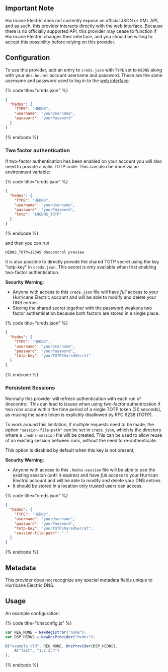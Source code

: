 ## Important Note
Hurricane Electric does not currently expose an official JSON or XML API, and as such, this provider interacts directly
with the web interface. Because there is no officially supported API, this provider may cease to function if Hurricane
Electric changes their interface, and you should be willing to accept this possibility before relying on this provider.

## Configuration

To use this provider, add an entry to `creds.json` with `TYPE` set to `HEDNS`
along with
your `dns.he.net` account username and password. These are the same username
and password used to log in to the [web interface](https://dns.he.net).

{% code title="creds.json" %}
```json
{
  "hedns": {
    "TYPE": "HEDNS",
    "username": "yourUsername",
    "password": "yourPassword"
  }
}
```
{% endcode %}

### Two factor authentication

If two-factor authentication has been enabled on your account you will also need to provide a valid TOTP code.
This can also be done via an environment variable:

{% code title="creds.json" %}
```json
{
  "hedns": {
    "TYPE": "HEDNS",
    "username": "yourUsername",
    "password": "yourPassword",
    "totp": "$HEDNS_TOTP"
  }
}
```
{% endcode %}

and then you can run

```shell
HEDNS_TOTP=12345 dnscontrol preview
```

It is also possible to directly provide the shared TOTP secret using the key "totp-key" in `creds.json`. This secret is
only available when first enabling two-factor authentication.

**Security Warning**:
* Anyone with access to this `creds.json` file will have *full* access to your Hurricane Electric account and will be
  able to modify and delete your DNS entries
* Storing the shared secret together with the password weakens two factor authentication because both factors are stored
  in a single place.

{% code title="creds.json" %}
```json
{
  "hedns": {
    "TYPE": "HEDNS",
    "username": "yourUsername",
    "password": "yourPassword",
    "totp-key": "yourTOTPSharedSecret"
  }
}
```
{% endcode %}

### Persistent Sessions

Normally this provider will refresh authentication with each run of dnscontrol. This can lead to issues when using
two-factor authentication if two runs occur within the time period of a single TOTP token (30 seconds), as reusing the
same token is explicitly disallowed by RFC 6238 (TOTP).

To work around this limitation, if multiple requests need to be made, the option `"session-file-path"` can be set in
`creds.json`, which is the directory where a `.hedns-session` file will be created. This can be used to allow reuse of an
existing session between runs, without the need to re-authenticate.

This option is disabled by default when this key is not present,

**Security Warning**:
* Anyone with access to this `.hedns-session` file will be able to use the existing session (until it expires) and have
  *full* access to your Hurrican Electric account and will be able to modify and delete your DNS entries.
* It should be stored in a location only trusted users can access.

{% code title="creds.json" %}
```json
{
  "hedns": {
    "TYPE": "HEDNS",
    "username": "yourUsername",
    "password": "yourPassword",
    "totp-key": "yourTOTPSharedSecret",
    "session-file-path": "."
  }
}
```
{% endcode %}

## Metadata
This provider does not recognize any special metadata fields unique to Hurricane Electric DNS.

## Usage
An example configuration:

{% code title="dnsconfig.js" %}
```javascript
var REG_NONE = NewRegistrar("none");
var DSP_HEDNS = NewDnsProvider("hedns");

D("example.tld", REG_NONE, DnsProvider(DSP_HEDNS),
    A("test", "1.2.3.4")
);
```
{% endcode %}
